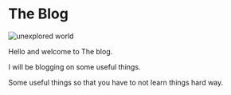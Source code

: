 # The Blog

![unexplored world](images/Flammarion.jpg)

Hello and welcome to The blog.

I will be blogging on some useful things.

Some useful things so that you have to not learn things hard way.
